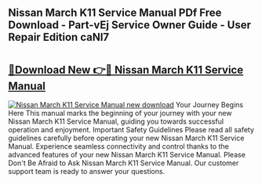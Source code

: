 ## Nissan March K11 Service Manual PDf Free Download - Part-vEj Service Owner Guide - User Repair Edition caNl7

# <h2><a href="http://bc52313.oget.top/?id=Nissan+March+K11+Service+Manual">🔗Download New 👉🔴 Nissan March K11 Service Manual</a></h2>

[![Nissan March K11 Service Manual new download](https://i.imgur.com/5g1atiW.png)](http://bc52313.oget.top/?id=Nissan+March+K11+Service+Manual)
Your Journey Begins Here This manual marks the beginning of your journey with your new Nissan March K11 Service Manual, guiding you towards successful operation and enjoyment. Important Safety Guidelines Please read all safety guidelines carefully before operating your new Nissan March K11 Service Manual. Experience seamless connectivity and control thanks to the advanced features of your new Nissan March K11 Service Manual. Please Don't Be Afraid to Ask Nissan March K11 Service Manual. Our customer support team is ready to answer your questions.
